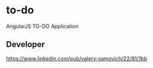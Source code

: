 to-do
=====

AngularJS TO-DO Application

Developer
---------
https://www.linkedin.com/pub/valery-samovich/22/81/1bb
